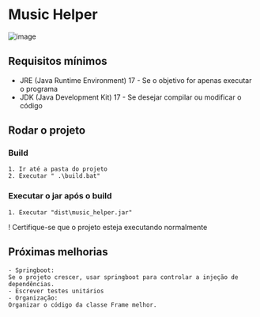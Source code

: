 # Music Helper
![image](https://github.com/user-attachments/assets/053b2cd4-ba1d-4766-9a4e-b8ef5bc7def0)

## Requisitos mínimos
- JRE (Java Runtime Environment) 17 - Se o objetivo for apenas executar o programa
- JDK (Java Development Kit) 17 - Se desejar compilar ou modificar o código

## Rodar o projeto
### Build
    1. Ir até a pasta do projeto
    2. Executar " .\build.bat" 


### Executar o jar após o build
    1. Executar "dist\music_helper.jar"
   ! Certifique-se que o projeto esteja executando normalmente


## Próximas melhorias
    - Springboot: 
    Se o projeto crescer, usar springboot para controlar a injeção de dependências.
    - Escrever testes unitários
    - Organização: 
    Organizar o código da classe Frame melhor. 
